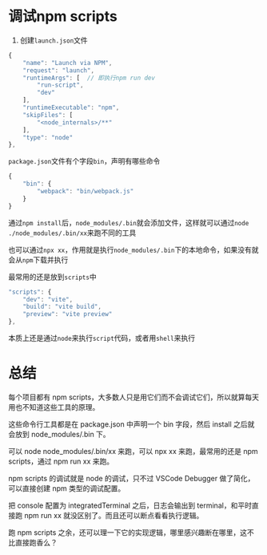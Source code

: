 # 调试npm scripts
1. 创建`launch.json`文件
``` javascript
{
    "name": "Launch via NPM",
    "request": "launch",
    "runtimeArgs": [  // 即执行npm run dev
        "run-script",
        "dev"
    ],
    "runtimeExecutable": "npm",
    "skipFiles": [
        "<node_internals>/**"
    ],
    "type": "node"
},
```

`package.json`文件有个字段`bin`，声明有哪些命令
``` JavaScript
{
    "bin": {
        "webpack": "bin/webpack.js"
    }
}
```
通过`npm install`后，`node_modules/.bin`就会添加文件，这样就可以通过`node ./node_modules/.bin/xx`来跑不同的工具

也可以通过`npx xx`，作用就是执行`node_modules/.bin`下的本地命令，如果没有就会从`npm`下载并执行

最常用的还是放到`scripts`中
``` javascript
"scripts": {
    "dev": "vite",
    "build": "vite build",
    "preview": "vite preview"
},
```
本质上还是通过`node`来执行`script`代码，或者用`shell`来执行

# 总结

每个项目都有 npm scripts，大多数人只是用它们而不会调试它们，所以就算每天用也不知道这些工具的原理。

这些命令行工具都是在 package.json 中声明一个 bin 字段，然后 install 之后就会放到 node_modules/.bin 下。

可以 node node_modules/.bin/xx 来跑，可以 npx xx 来跑，最常用的还是 npm scripts，通过 npm run xx 来跑。

npm scripts 的调试就是 node 的调试，只不过 VSCode Debugger 做了简化，可以直接创建 npm 类型的调试配置。

把 console 配置为 integratedTerminal 之后，日志会输出到 terminal，和平时直接跑 npm run xx 就没区别了。而且还可以断点看看执行逻辑。

跑 npm scripts 之余，还可以理一下它的实现逻辑，哪里感兴趣断在哪里，这不比直接跑香么？

